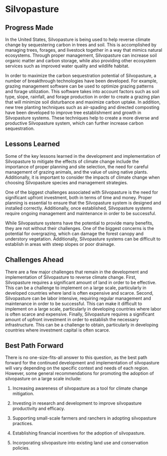 # Silvopasture

## Progress Made

In the United States, Silvopasture is being used to help reverse climate change by sequestering carbon in trees and soil. This is accomplished by managing trees, forages, and livestock together in a way that mimics natural ecosystems. Through proper management, Silvopasture can increase soil organic matter and carbon storage, while also providing other ecosystem services such as improved water quality and wildlife habitat.

In order to maximize the carbon sequestration potential of Silvopasture, a number of breakthrough technologies have been developed. For example, grazing management software can be used to optimize grazing patterns and forage utilization. This software takes into account factors such as soil type, slope, rainfall, and forage production in order to create a grazing plan that will minimize soil disturbance and maximize carbon uptake. In addition, new tree planting techniques such as air-spading and directed composting have been developed to improve tree establishment and growth in Silvopasture systems. These techniques help to create a more diverse and productive Silvopasture system, which can further increase carbon sequestration.

## Lessons Learned

Some of the key lessons learned in the development and implementation of Silvopasture to mitigate the effects of climate change include the importance of proper planning and site selection, the need for careful management of grazing animals, and the value of using native plants. Additionally, it is important to consider the impacts of climate change when choosing Silvopasture species and management strategies.

One of the biggest challenges associated with Silvopasture is the need for significant upfront investment, both in terms of time and money. Proper planning is essential to ensure that the Silvopasture system is designed and installed correctly. Additionally, once established, Silvopasture systems require ongoing management and maintenance in order to be successful.

While Silvopasture systems have the potential to provide many benefits, they are not without their challenges. One of the biggest concerns is the potential for overgrazing, which can damage the forest canopy and understory vegetation. Additionally, Silvopasture systems can be difficult to establish in areas with steep slopes or poor drainage.

## Challenges Ahead

There are a few major challenges that remain in the development and implementation of Silvopasture to reverse climate change. First, Silvopasture requires a significant amount of land in order to be effective. This can be a challenge to implement on a large scale, particularly in developed countries where land is often expensive and scarce. Second, Silvopasture can be labor intensive, requiring regular management and maintenance in order to be successful. This can make it difficult to implement on a large scale, particularly in developing countries where labor is often scarce and expensive. Finally, Silvopasture requires a significant amount of upfront investment in order to establish the necessary infrastructure. This can be a challenge to obtain, particularly in developing countries where investment capital is often scarce.

## Best Path Forward

There is no one-size-fits-all answer to this question, as the best path forward for the continued development and implementation of silvopasture will vary depending on the specific context and needs of each region. However, some general recommendations for promoting the adoption of silvopasture on a large scale include:

1. Increasing awareness of silvopasture as a tool for climate change mitigation.

2. Investing in research and development to improve silvopasture productivity and efficacy.

3. Supporting small-scale farmers and ranchers in adopting silvopasture practices.

4. Establishing financial incentives for the adoption of silvopasture.

5. Incorporating silvopasture into existing land use and conservation policies.
